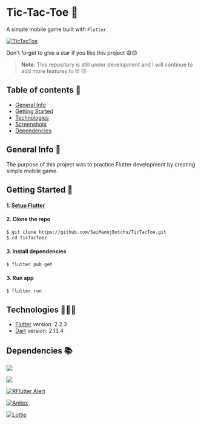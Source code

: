 # Tic-Tac-Toe 🎃

A simple mobile game built with `Flutter`

[![TicTacToe](https://img.shields.io/badge/TicTacToe-🎮-1EAEDB.svg)](https://github.com/SaiManojBotchu/TicTacToe)

Don't forget to give a star if you like this project 😅😊

> **Note**: This repository is still under development and I will continue to add more features to it! 🙃

## Table of contents 📜

- [General Info](#general-info-)
- [Getting Started](#getting-started-)
- [Technologies](#technologies-)
- [Screenshots](#screenshots-)
- [Dependencies](#dependencies-)


## General Info 📝

The purpose of this project was to practice Flutter development by creating simple mobile game.

## Getting Started 🚀

#### 1. [Setup Flutter](https://flutter.io/setup/)

#### 2. Clone the repo

```sh
$ git clone https://github.com/SaiManojBotchu/TicTacToe.git
$ cd TicTacToe/
```

#### 3. Install dependencies
```sh
$ flutter pub get
```

#### 3. Run app
```sh
$ flutter run
```

## Technologies 👨🏻‍💻

- [Flutter](https://flutter.dev/) version: 2.2.3
- [Dart](https://dart.dev/) version: 2.13.4

## Dependencies 📚

[![](https://img.shields.io/badge/Assets%20Audio%20Player-lint-4BC0F5.svg)](https://pub.dev/packages/assets_audio_player)

[![](https://img.shields.io/badge/Delayed%20Display-lint-4BC0F5.svg)](https://pub.dev/packages/delayed_display)

[![RFlutter Alert](https://img.shields.io/badge/RFlutter%20Alert-lint-4BC0F5.svg)](https://pub.dev/packages/rflutter_alert)

[![Anitex](https://img.shields.io/badge/Anitex-lint-4BC0F5.svg)](https://pub.dev/packages/anitex)

[![Lottie](https://img.shields.io/badge/Lottie-lint-4BC0F5.svg)](https://pub.dev/packages/lottie)

